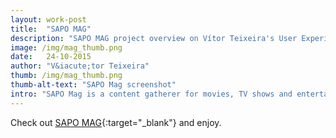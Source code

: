 ```yaml
---
layout: work-post
title:  "SAPO MAG"
description: "SAPO MAG project overview on Vítor Teixeira's User Experience Portfolio"
image: /img/mag_thumb.png
date:   24-10-2015
author: "V&iacute;tor Teixeira"
thumb: /img/mag_thumb.png
thumb-alt-text: "SAPO Mag screenshot"
intro: "SAPO Mag is a content gatherer for movies, TV shows and entertainment news - read interviews, watch trailers, find showtimes, take quizzes and much more."
---
```



Check out [SAPO MAG][mag]{:target="_blank"} and enjoy.

[mag]:      http://mag.sapo.pt
